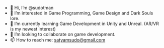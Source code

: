 - 👋 Hi, I’m @sudotman
- 👀 I’m interested in Game Programming, Game Design and Dark Souls lore.
- 🌱 I’m currently learning Game Development in Unity and Unreal. (AR/VR is my newest interest)
- 💞️ I’m looking to collaborate on game development.
- 📫 How to reach me: satyamsudo@gmail.com

<!---
sudotman/sudotman is a ✨ special ✨ repository because its `README.md` (this file) appears on your GitHub profile.
You can click the Preview link to take a look at your changes.
--->
